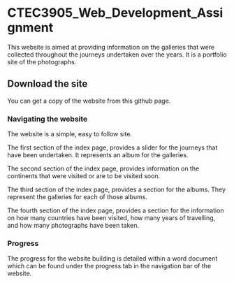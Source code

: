 # CTEC3905_Web_Development_Assignment 

This website is aimed at providing information on the galleries that were collected throughout the journeys undertaken over the years. It is a portfolio site of the photographs.

## Download the site

You can get a copy of the website from this github page.

### Navigating the website

The website is a simple, easy to follow site. 

The first section of the index page, provides a slider for the journeys that have been undertaken. It represents an album for the galleries.

The second section of the index page, provides information on the continents that were visited or are to be visited soon.

The third section of the index page, provides a section for the albums. They represent the galleries for each of those albums.

The fourth section of the index page, provides a section for the information on how many countries have been visited, how many years of travelling, and how many photographs have been taken.


### Progress

The progress for the website building is detailed within a word document which can be found under the progress tab in the navigation bar of the website. 

